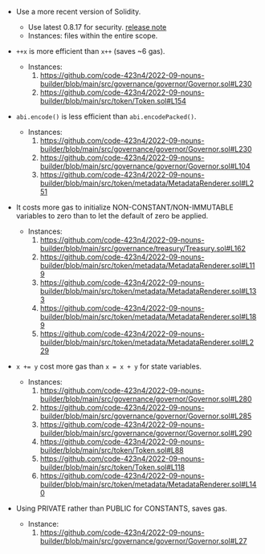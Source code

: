 - Use a more recent version of Solidity.
	- Use latest 0.8.17 for security. [release note](https://blog.soliditylang.org/2022/09/08/solidity-0.8.17-release-announcement/)
	- Instances: files within the entire scope.


- `++x` is more efficient than `x++` (saves \~6 gas).
	- Instances:
		1. https://github.com/code-423n4/2022-09-nouns-builder/blob/main/src/governance/governor/Governor.sol#L230
		2. https://github.com/code-423n4/2022-09-nouns-builder/blob/main/src/token/Token.sol#L154

- `abi.encode()` is less efficient than `abi.encodePacked()`.
	- Instances:
		1. https://github.com/code-423n4/2022-09-nouns-builder/blob/main/src/governance/governor/Governor.sol#L230
		2. https://github.com/code-423n4/2022-09-nouns-builder/blob/main/src/governance/governor/Governor.sol#L104
		3. https://github.com/code-423n4/2022-09-nouns-builder/blob/main/src/token/metadata/MetadataRenderer.sol#L251

- It costs more gas to initialize NON-CONSTANT/NON-IMMUTABLE variables to zero than to let the default of zero be applied.
	- Instances:
		1. https://github.com/code-423n4/2022-09-nouns-builder/blob/main/src/governance/treasury/Treasury.sol#L162
		2. https://github.com/code-423n4/2022-09-nouns-builder/blob/main/src/token/metadata/MetadataRenderer.sol#L119
		3. https://github.com/code-423n4/2022-09-nouns-builder/blob/main/src/token/metadata/MetadataRenderer.sol#L133
		4. https://github.com/code-423n4/2022-09-nouns-builder/blob/main/src/token/metadata/MetadataRenderer.sol#L189
		5. https://github.com/code-423n4/2022-09-nouns-builder/blob/main/src/token/metadata/MetadataRenderer.sol#L229

- `x += y` cost more gas than `x = x + y` for state variables.
	- Instances:
		1. https://github.com/code-423n4/2022-09-nouns-builder/blob/main/src/governance/governor/Governor.sol#L280
		2. https://github.com/code-423n4/2022-09-nouns-builder/blob/main/src/governance/governor/Governor.sol#L285
		3. https://github.com/code-423n4/2022-09-nouns-builder/blob/main/src/governance/governor/Governor.sol#L290
		4. https://github.com/code-423n4/2022-09-nouns-builder/blob/main/src/token/Token.sol#L88
		5. https://github.com/code-423n4/2022-09-nouns-builder/blob/main/src/token/Token.sol#L118
		6. https://github.com/code-423n4/2022-09-nouns-builder/blob/main/src/token/metadata/MetadataRenderer.sol#L140

- Using PRIVATE rather than PUBLIC for CONSTANTS, saves gas.
	- Instance:
		1. https://github.com/code-423n4/2022-09-nouns-builder/blob/main/src/governance/governor/Governor.sol#L27

